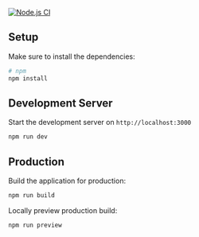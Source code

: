 [![Node.js CI](https://github.com/MastBlast/DECK1/actions/workflows/node.js.yml/badge.svg?branch=main)](https://github.com/MastBlast/DECK1/actions/workflows/node.js.yml)

## Setup

Make sure to install the dependencies:

```bash
# npm
npm install
```

## Development Server

Start the development server on `http://localhost:3000`

```bash
npm run dev
```

## Production

Build the application for production:

```bash
npm run build
```

Locally preview production build:

```bash
npm run preview
```
